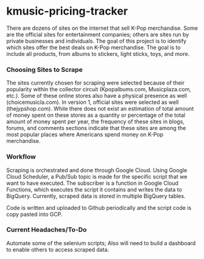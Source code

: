 # kmusic-pricing-tracker
There are dozens of sites on the internet that sell K-Pop merchandise. Some are the official sites for entertainment companies; others are sites run by private businesses and individuals. The goal of this project is to identify which sites offer the best deals on K-Pop merchandise. The goal is to include all products, from albums to stickers, light sticks, toys, and more. 

### Choosing Sites to Scrape
The sites currently chosen for scraping were selected because of their popularity within the collector circuit (Kpopalbums.com, Musicplaza.com, etc.). Some of these online stores also have a physical presence as well (choicemusicla.com). In version 1, official sites were selected as well (thejypshop.com). While there does not exist an estimation of total amount of money spent on these stores as a quantity or percentage of the total amount of money spent per year, the frequency of these sites in blogs, forums, and comments sections indicate that these sites are among the most popular places where Americans spend money on K-Pop merchandise. 

### Workflow
Scraping is orchestrated and done through Google Cloud. Using Google Cloud Scheduler, a Pub/Sub topic is made for the specific script that we want to have executed. The subscriber is a function in Google Cloud Functions, which executes the script it contains and writes the data to BigQuery. Currently, scraped data is stored in multiple BigQuery tables. 

Code is written and uploaded to Github periodically and the script code is copy pasted into GCP. 

### Current Headaches/To-Do
Automate some of the selenium scripts; Also will need to build a dashboard to enable others to access scraped data. 